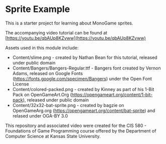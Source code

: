 # Sprite Example
This is a starter project for learning about MonoGame sprites.  

The accompanying video tutorial can be found at [https://youtu.be/qbAUp8KZvww](https://youtu.be/qbAUp8KZvww)

Assets used in this module include:

* Content/slime.png - created by Nathan Bean for this tutorial, released under public domain
* Content/Bangers/Bangers-Regular.ttf - Bangers font created by Vernon Adams, released on Google Fonts (https://fonts.google.com/specimen/Bangers) under the Open Font License
* Content/colored-packed.png - created by Kinney as part of his 1-Bit Pack on OpenGameArt.Org (https://opengameart.org/content/1-bit-pack), released under public domain
* Content/32x32-bat-sprite.png - created by bagzie on OpenGameArg.org (https://opengameart.org/content/bat-sprite) and relased under OGA-BY 3.0 

This repository and associated video were created for the CIS 580 - Foundations of Game Programming course offered by the Department of Computer Science at Kansas State University.
